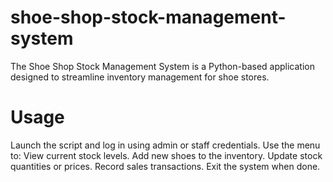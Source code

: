 # shoe-shop-stock-management-system
The Shoe Shop Stock Management System is a Python-based application designed to streamline inventory management for shoe stores.
# Usage
Launch the script and log in using admin or staff credentials.
Use the menu to:
View current stock levels.
Add new shoes to the inventory.
Update stock quantities or prices.
Record sales transactions.
Exit the system when done.
